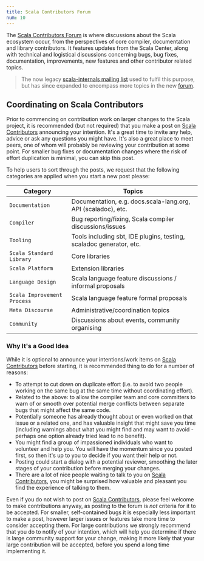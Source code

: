 ```yaml
---
title: Scala Contributors Forum
num: 10
---
```


The [Scala Contributors Forum][scala-contributors] is where discussions about the Scala ecosystem
occur, from the perspectives of core compiler, documentation and library contributors. It features updates from the
Scala Center, along with technical and logistical discussions concerning bugs, bug fixes, documentation, improvements,
new features and other contributor related topics.

> The now legacy [scala-internals mailing list](https://groups.google.com/d/forum/scala-internals) used to fulfil this
> purpose, but has since expanded to encompass more topics in the new [forum][scala-contributors].

## Coordinating on Scala Contributors

Prior to commencing on contribution work on larger changes to the Scala project, it is recommended (but not required)
that you make a post on [Scala Contributors][scala-contributors] announcing your intention.
It's a great time to invite any help, advice or ask any questions you might have. It's also a great place to meet peers,
one of whom will probably be reviewing your contribution at some point.
For smaller bug fixes or documentation changes where the risk of effort duplication is minimal, you can skip this post.

To help users to sort through the posts, we request that the following categories are applied when you start a
new post please:

| Category                    | Topics                                                              |
|-----------------------------|---------------------------------------------------------------------|
| `Documentation`             | Documentation, e.g. docs.scala-lang.org, API (scaladoc), etc.       |
| `Compiler`                  | Bug reporting/fixing, Scala compiler discussions/issues             |
| `Tooling`                   | Tools including sbt, IDE plugins, testing, scaladoc generator, etc. |
| `Scala Standard Library`    | Core libraries                                                      |
| `Scala Platform`            | Extension libraries                                                 |
| `Language Design`           | Scala language feature discussions / informal proposals             |
| `Scala Improvement Process` | Scala language feature formal proposals                             |
| `Meta Discourse`            | Administrative/coordination topics                                  |
| `Community`                 | Discussions about events, community organising                      |

### Why It's a Good Idea

While it is optional to announce your intentions/work items on [Scala Contributors][scala-contributors] before starting, it is recommended thing to do for a number of reasons:

* To attempt to cut down on duplicate effort (i.e. to avoid two people working on the same bug at the same time without coordinating effort).
* Related to the above: to allow the compiler team and core committers to warn of or smooth over potential merge conflicts between separate bugs that might affect the same code.
* Potentially someone has already thought about or even worked on that issue or a related one, and has valuable insight
that might save you time (including warnings about what you might find and may want to avoid - perhaps one option
already tried lead to no benefit).
* You might find a group of impassioned individuals who want to volunteer and help you. You will have the momentum since
you posted first, so then it's up to you to decide if you want their help or not.
* Posting could start a dialog with a potential reviewer, smoothing the later stages of your contribution before
merging your changes.
* There are a lot of nice people waiting to talk to you on [Scala Contributors][scala-contributors], you might be
surprised how valuable and pleasant you find the experience of talking to them.

Even if you do not wish to post on [Scala Contributors][scala-contributors], please feel welcome to make contributions
anyway, as posting to the forum is *not* criteria for it to be accepted. For smaller, self-contained bugs it is
especially less important to make a post, however larger issues or features take more time to consider accepting them.
For large contributions we strongly recommend that you do to notify of your intention, which will help you determine if
there is large community support for your change, making it more likely that your large contribution will be accepted,
before you spend a long time implementing it.

[scala-contributors]: https://contributors.scala-lang.org
